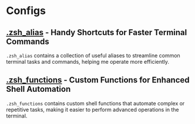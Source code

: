 # Configs
## [.zsh_alias](./.zsh_alias) - Handy Shortcuts for Faster Terminal Commands

`.zsh_alias` contains a collection of useful aliases to streamline common terminal tasks and commands, helping me operate more efficiently. 

## [.zsh_functions](./.zsh_functions) - Custom Functions for Enhanced Shell Automation

`.zsh_functions` contains custom shell functions that automate complex or repetitive tasks, making it easier to perform advanced operations in the terminal. 
